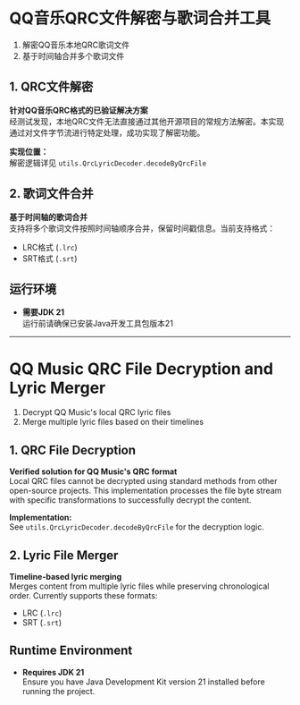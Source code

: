 # QQ音乐QRC文件解密与歌词合并工具

1. 解密QQ音乐本地QRC歌词文件
2. 基于时间轴合并多个歌词文件

## 1. QRC文件解密
**针对QQ音乐QRC格式的已验证解决方案**  
经测试发现，本地QRC文件无法直接通过其他开源项目的常规方法解密。本实现通过对文件字节流进行特定处理，成功实现了解密功能。

**实现位置：**  
解密逻辑详见 `utils.QrcLyricDecoder.decodeByQrcFile`

## 2. 歌词文件合并
**基于时间轴的歌词合并**  
支持将多个歌词文件按照时间轴顺序合并，保留时间戳信息。当前支持格式：
- LRC格式 (`.lrc`)
- SRT格式 (`.srt`)

## 运行环境
- **需要JDK 21**  
  运行前请确保已安装Java开发工具包版本21

-----------------------------------------

# QQ Music QRC File Decryption and Lyric Merger

1. Decrypt QQ Music's local QRC lyric files
2. Merge multiple lyric files based on their timelines

## 1. QRC File Decryption
**Verified solution for QQ Music's QRC format**  
Local QRC files cannot be decrypted using standard methods from other open-source projects. This implementation processes the file byte stream with specific transformations to successfully decrypt the content.

**Implementation:**  
See `utils.QrcLyricDecoder.decodeByQrcFile` for the decryption logic.

## 2. Lyric File Merger
**Timeline-based lyric merging**  
Merges content from multiple lyric files while preserving chronological order. Currently supports these formats:
- LRC (`.lrc`)
- SRT (`.srt`)

## Runtime Environment
- **Requires JDK 21**  
  Ensure you have Java Development Kit version 21 installed before running the project.
